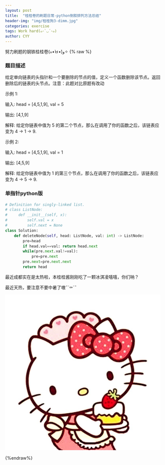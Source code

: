 ```yaml
---
layout: post
title:  "桂桂卷的刷题日常-python倒叙排列方法总结"
header-img: "img/桂桂狗3-dimm.jpg"
categories: exercise
tags: Work hard(๑･`◡´･๑)
author: CYY
---
```


努力刷题的钢铁桂桂卷(๑•̀ㅂ•́)و✧
{% raw %}

### 题目描述

给定单向链表的头指针和一个要删除的节点的值，定义一个函数删除该节点。返回删除后的链表的头节点。注意：此题对比原题有改动

示例 1:

输入: head = [4,5,1,9], val = 5

输出: [4,1,9]

解释: 给定你链表中值为 5 的第二个节点，那么在调用了你的函数之后，该链表应变为 4 -> 1 -> 9.


示例 2:

输入: head = [4,5,1,9], val = 1

输出: [4,5,9]

解释: 给定你链表中值为 1 的第三个节点，那么在调用了你的函数之后，该链表应变为 4 -> 5 -> 9.

### 单指针python版

```python
# Definition for singly-linked list.
# class ListNode:
#     def __init__(self, x):
#         self.val = x
#         self.next = None
class Solution:
    def deleteNode(self, head: ListNode, val: int) -> ListNode:
        pre=head
        if head.val==val: return head.next
        while(pre.next.val!=val):
            pre=pre.next
        pre.next=pre.next.next
        return head
```

最近成都实在是太热啦，本桂桂酱刚刚吃了一颗冰淇凌嘻嘻，你们呐？

最近天热，要注意不要中暑了嗷˶´⚰︎`˵

![image](/img/剑指18配图.jpg)

{%endraw%}


